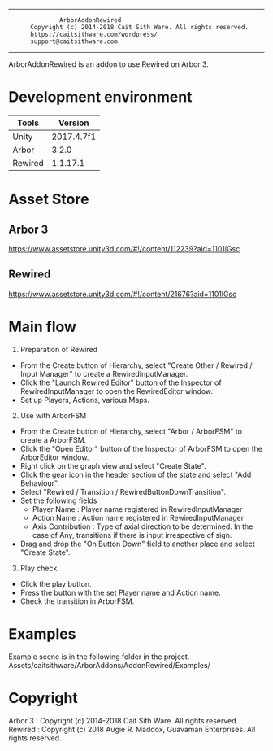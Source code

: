 -----------------------------------------------------
                  ArborAddonRewired
          Copyright (c) 2014-2018 Cait Sith Ware. All rights reserved.
          https://caitsithware.com/wordpress/
          support@caitsithware.com
-----------------------------------------------------

ArborAddonRewired is an addon to use Rewired on Arbor 3.

# Development environment

| Tools   | Version    |
|---------|------------|
| Unity   | 2017.4.7f1 |
| Arbor   | 3.2.0      |
| Rewired | 1.1.17.1   |

# Asset Store

## Arbor 3

https://www.assetstore.unity3d.com/#!/content/112239?aid=1101lGsc

## Rewired

https://www.assetstore.unity3d.com/#!/content/21676?aid=1101lGsc

# Main flow

1. Preparation of Rewired

* From the Create button of Hierarchy, select "Create Other / Rewired / Input Manager" to create a RewiredInputManager.
* Click the "Launch Rewired Editor" button of the Inspector of RewiredInputManager to open the RewiredEditor window.
* Set up Players, Actions, various Maps.

2. Use with ArborFSM

* From the Create button of Hierarchy, select "Arbor / ArborFSM" to create a ArborFSM.
* Click the "Open Editor" button of the Inspector of ArborFSM to open the ArborEditor window.
* Right click on the graph view and select "Create State".
* Click the gear icon in the header section of the state and select "Add Behaviour".
* Select "Rewired / Transition / RewiredButtonDownTransition".
* Set the following fields
    * Player Name : Player name registered in RewiredInputManager
    * Action Name : Action name registered in RewiredInputManager
    * Axis Contribution : Type of axial direction to be determined. In the case of Any, transitions if there is input irrespective of sign.
* Drag and drop the "On Button Down" field to another place and select "Create State".

3. Play check

* Click the play button.
* Press the button with the set Player name and Action name.
* Check the transition in ArborFSM.

# Examples

Example scene is in the following folder in the project.
Assets/caitsithware/ArborAddons/AddonRewired/Examples/

# Copyright

Arbor 3 : Copyright (c) 2014-2018 Cait Sith Ware. All rights reserved.
Rewired : Copyright (c) 2018 Augie R. Maddox, Guavaman Enterprises. All rights reserved.
